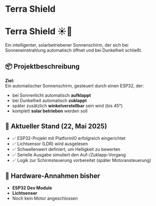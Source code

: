 # Terra Shield

# Terra Shield ☀️🌙  
Ein intelligenter, solarbetriebener Sonnenschirm, der sich bei Sonneneinstrahlung automatisch öffnet und bei Dunkelheit schließt.


## 📦 Projektbeschreibung

**Ziel:**  
Ein automatischer Sonnenschirm, gesteuert durch einen ESP32, der:

- bei Sonnenlicht automatisch **aufklappt**
- bei Dunkelheit automatisch **zuklappt**
- später zusätzlich **winkelverstellbar** sein wird (bis 45°)
- komplett **solar betrieben** werden soll

## 🔧 Aktueller Stand (22, Mai 2025)

- ✅ ESP32-Projekt mit PlatformIO erfolgreich eingerichtet
- ✅ Lichtsensor (LDR) wird ausgelesen
- ✅ Schwellenwert definiert, um Helligkeit zu bewerten
- ✅ Serielle Ausgabe simuliert den Auf-/Zuklapp-Vorgang
- ✅ Logik zur Schirmsteuerung vorbereitet (später Motoransteuerung)


## 🔩 Hardware-Annahmen bisher

- **ESP32 Dev Module**
- **Lichtsensor**
- Noch kein Motor angeschlossen

